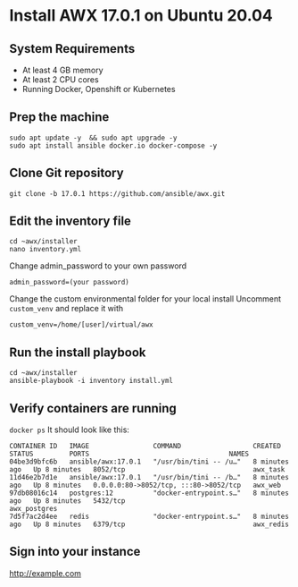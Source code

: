 Install AWX 17.0.1 on Ubuntu 20.04
==================================

System Requirements
-------------------
- At least 4 GB memory
- At least 2 CPU cores
- Running Docker, Openshift or Kubernetes

Prep the machine
----------------

```
sudo apt update -y  && sudo apt upgrade -y
sudo apt install ansible docker.io docker-compose -y
```

Clone Git repository
--------------------
```
git clone -b 17.0.1 https://github.com/ansible/awx.git
```

Edit the inventory file
-----------------------
```
cd ~awx/installer
nano inventory.yml
```
Change admin_password to your own password
```
admin_password=(your password)
```
Change the custom environmental folder for your local install
Uncomment ```custom_venv``` and replace it with
```
custom_venv=/home/[user]/virtual/awx
```
Run the install playbook
------------------------
```
cd ~awx/installer
ansible-playbook -i inventory install.yml
```
Verify containers are running
-----------------------------
```docker ps```
It should look like this:
```
CONTAINER ID   IMAGE                COMMAND                  CREATED         STATUS         PORTS                                   NAMES
04be3d9bfc6b   ansible/awx:17.0.1   "/usr/bin/tini -- /u…"   8 minutes ago   Up 8 minutes   8052/tcp                                awx_task
11d46e2b7d1e   ansible/awx:17.0.1   "/usr/bin/tini -- /b…"   8 minutes ago   Up 8 minutes   0.0.0.0:80->8052/tcp, :::80->8052/tcp   awx_web
97db08016c14   postgres:12          "docker-entrypoint.s…"   8 minutes ago   Up 8 minutes   5432/tcp                                awx_postgres
7d5f7ac2d4ee   redis                "docker-entrypoint.s…"   8 minutes ago   Up 8 minutes   6379/tcp                                awx_redis
```
Sign into your instance
-----------------------
http://example.com
